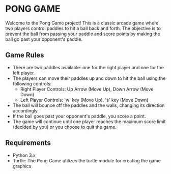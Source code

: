 # PONG GAME
Welcome to the Pong Game project! This is a classic arcade game where two players control paddles to hit a ball back and forth. The objective is to prevent the ball from passing your paddle and score points by making the ball go past your opponent's paddle.

## Game Rules

* There are two paddles available: one for the right player and one for the left player.
* The players can move their paddles up and down to hit the ball using the following controls:
  - Right Player Controls: Up Arrow (Move Up), Down Arrow (Move Down)
  - Left Player Controls: 'w' key (Move Up), 's' key (Move Down)
* The ball will bounce off the paddles and the walls, changing its direction accordingly.
* If the ball goes past your opponent's paddle, you score a point.
* The game will continue until one player reaches the maximum score limit (decided by you) or you choose to quit the game.

## Requirements
* Python 3.x
* Turtle: The Pong Game utilizes the turtle module for creating the game graphics 
